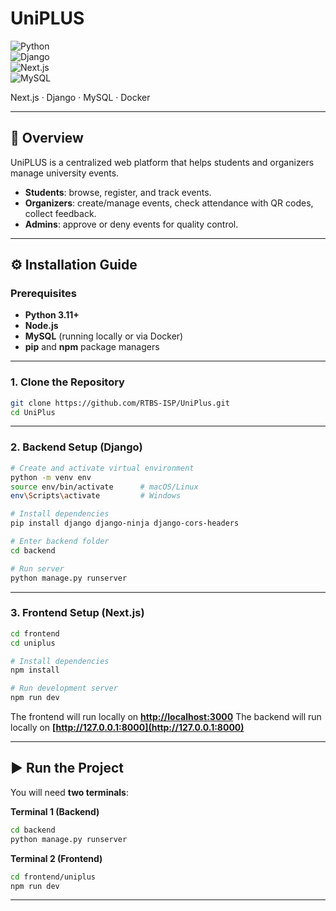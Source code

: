 # UniPLUS  

![Python](https://img.shields.io/badge/python-3.11+-blue.svg)  
![Django](https://img.shields.io/badge/django-5.0-green.svg)  
![Next.js](https://img.shields.io/badge/next.js-14-black.svg)  
![MySQL](https://img.shields.io/badge/mysql-8.0-orange.svg)  

Next.js · Django · MySQL · Docker  


---

## 📝 Overview
UniPLUS is a centralized web platform that helps students and organizers manage university events.  

- **Students**: browse, register, and track events.  
- **Organizers**: create/manage events, check attendance with QR codes, collect feedback.  
- **Admins**: approve or deny events for quality control.  

---

## ⚙️ Installation Guide

### Prerequisites
- **Python 3.11+**  
- **Node.js**  
- **MySQL** (running locally or via Docker)  
- **pip** and **npm** package managers  

---

### 1. Clone the Repository
```bash
git clone https://github.com/RTBS-ISP/UniPlus.git
cd UniPlus
````

---

### 2. Backend Setup (Django)

```bash
# Create and activate virtual environment
python -m venv env
source env/bin/activate      # macOS/Linux
env\Scripts\activate         # Windows

# Install dependencies
pip install django django-ninja django-cors-headers

# Enter backend folder
cd backend

# Run server
python manage.py runserver
```

---

### 3. Frontend Setup (Next.js)

```bash
cd frontend
cd uniplus

# Install dependencies
npm install

# Run development server
npm run dev
```

The frontend will run locally on **[http://localhost:3000](http://localhost:3000)**
The backend will run locally on **[http://127.0.0.1:8000](http://127.0.0.1:8000)**

---

## ▶️ Run the Project

You will need **two terminals**:

**Terminal 1 (Backend)**

```bash
cd backend
python manage.py runserver
```

**Terminal 2 (Frontend)**

```bash
cd frontend/uniplus
npm run dev
```

---